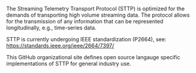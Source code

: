 The Streaming Telemetry Transport Protocol (STTP) is optimized for the demands of transporting high volume streaming data.
The protocol allows for the transmission of any information that can be represented longitudinally, e.g., time-series data.

STTP is currently undergoing IEEE standardization (P2664), see: https://standards.ieee.org/ieee/2664/7397/

This GitHub organizational site defines open source langauge specific implementations of STTP for general industry use.

